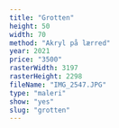 ```yaml
---
title: "Grotten"
height: 50
width: 70
method: "Akryl på lærred"
year: 2021
price: "3500"
rasterWidth: 3197
rasterHeight: 2298
fileName: "IMG_2547.JPG"
type: "maleri"
show: "yes"
slug: "grotten"
---
```

